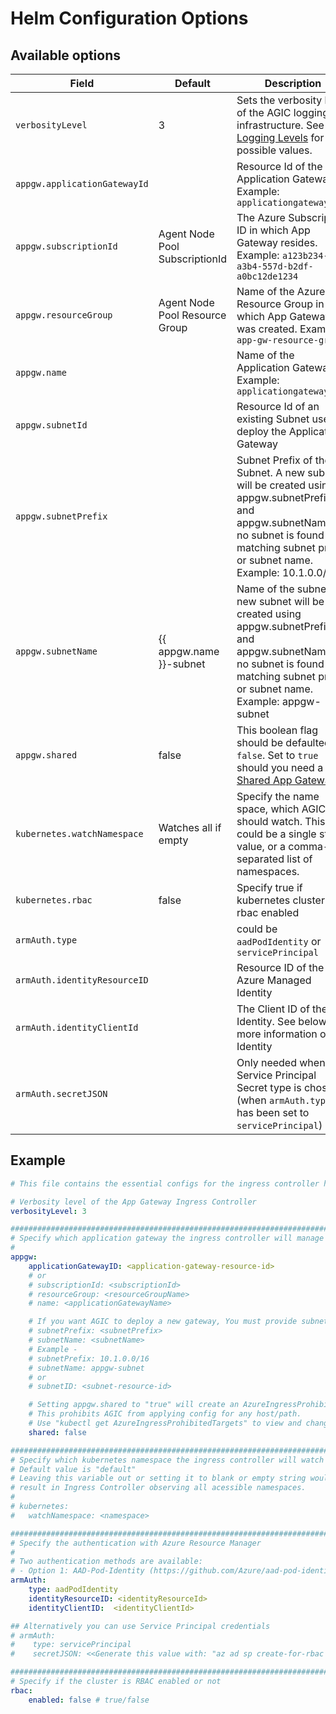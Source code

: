 # Helm Configuration Options

## Available options

| Field | Default | Description |
| - | - | - |
| `verbosityLevel`| 3 | Sets the verbosity level of the AGIC logging infrastructure. See [Logging Levels](troubleshooting.md#logging-levels) for possible values. |
| `appgw.applicationGatewayId` | | Resource Id of the Application Gateway. Example: `applicationgatewayd0f0` |
| `appgw.subscriptionId` | Agent Node Pool SubscriptionId | The Azure Subscription ID in which App Gateway resides. Example: `a123b234-a3b4-557d-b2df-a0bc12de1234` |
| `appgw.resourceGroup` | Agent Node Pool Resource Group | Name of the Azure Resource Group in which App Gateway was created. Example: `app-gw-resource-group` |
| `appgw.name` | | Name of the Application Gateway. Example: `applicationgatewayd0f0` |
| `appgw.subnetId` | | Resource Id of an existing Subnet used to deploy the Application Gateway |
| `appgw.subnetPrefix` | | Subnet Prefix of the Subnet. A new subnet will be created using appgw.subnetPrefix and appgw.subnetName if no subnet is found with matching subnet prefix or subnet name. Example: 10.1.0.0/16 |
| `appgw.subnetName` | {{ appgw.name }}-subnet | Name of the subnet. A new subnet will be created using appgw.subnetPrefix and appgw.subnetName if no subnet is found with matching subnet prefix or subnet name. Example: appgw-subnet |
| `appgw.shared` | false | This boolean flag should be defaulted to `false`. Set to `true` should you need a [Shared App Gateway](setup/install-existing.md#multi-cluster--shared-app-gateway). |
| `kubernetes.watchNamespace` | Watches all if empty | Specify the name space, which AGIC should watch. This could be a single string value, or a comma-separated list of namespaces. |
| `kubernetes.rbac` | false | Specify true if kubernetes cluster is rbac enabled |
| `armAuth.type` | | could be `aadPodIdentity` or `servicePrincipal` |
| `armAuth.identityResourceID` | | Resource ID of the Azure Managed Identity |
| `armAuth.identityClientId` | | The Client ID of the Identity. See below for more information on Identity |
| `armAuth.secretJSON` | | Only needed when Service Principal Secret type is chosen (when `armAuth.type` has been set to `servicePrincipal`) |

## Example

```yaml
# This file contains the essential configs for the ingress controller helm chart

# Verbosity level of the App Gateway Ingress Controller
verbosityLevel: 3

################################################################################
# Specify which application gateway the ingress controller will manage
#
appgw:
    applicationGatewayID: <application-gateway-resource-id>
    # or
    # subscriptionId: <subscriptionId>
    # resourceGroup: <resourceGroupName>
    # name: <applicationGatewayName>

    # If you want AGIC to deploy a new gateway, You must provide subnet information like subnetPrefix/subnetName or subnetId.
    # subnetPrefix: <subnetPrefix>
    # subnetName: <subnetName>
    # Example -
    # subnetPrefix: 10.1.0.0/16
    # subnetName: appgw-subnet
    # or
    # subnetID: <subnet-resource-id>

    # Setting appgw.shared to "true" will create an AzureIngressProhibitedTarget CRD.
    # This prohibits AGIC from applying config for any host/path.
    # Use "kubectl get AzureIngressProhibitedTargets" to view and change this.
    shared: false

################################################################################
# Specify which kubernetes namespace the ingress controller will watch
# Default value is "default"
# Leaving this variable out or setting it to blank or empty string would
# result in Ingress Controller observing all acessible namespaces.
#
# kubernetes:
#   watchNamespace: <namespace>

################################################################################
# Specify the authentication with Azure Resource Manager
#
# Two authentication methods are available:
# - Option 1: AAD-Pod-Identity (https://github.com/Azure/aad-pod-identity)
armAuth:
    type: aadPodIdentity
    identityResourceID: <identityResourceId>
    identityClientID:  <identityClientId>

## Alternatively you can use Service Principal credentials
# armAuth:
#    type: servicePrincipal
#    secretJSON: <<Generate this value with: "az ad sp create-for-rbac --subscription <subscription-uuid> --sdk-auth | base64 -w0" >>

################################################################################
# Specify if the cluster is RBAC enabled or not
rbac:
    enabled: false # true/false
```